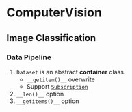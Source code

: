# ComputerVision

## Image Classification

### Data Pipeline

1. `Dataset` is an abstract **container** class.
    * `__getitem()__` overwrite
    * Support [`Subscription`](https://docs.python.org/3/reference/expressions.html#subscriptions)
2. `__len()__` option
3. `__getitems()__` option